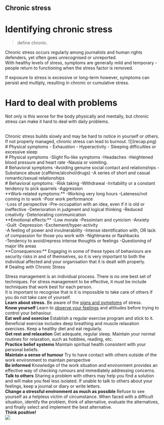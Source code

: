 ## Chronic stress
# Identifying chronic stress
> define chronic. 

Chronic stress occurs regularly among journalists and human rights defenders, yet often goes unrecognised or unreported.
<br>
With healthy levels of stress, symptoms are generally mild and temporary - people return to functioning when the stress factor is removed.
<br>

If exposure to stress is excessive or long-term however, symptoms can persist and multiply, resulting in chronic or cumulative stress.
<br>
# Hard to deal with problems
Not only is this worse for the body physically and mentally, but chronic stress can make it hard to deal with daily problems.

<br>
Chronic stress builds slowly and may be hard to notice in yourself or others. If not properly managed, chronic stress can lead to burnout.
![](recap.png)
<br>
# Physical symptoms
- Exhaustion
- Hyperactivity
- Sleeping difficulties or excessive sleep
<br>
# Physical symptoms
-Slight flu-like symptoms
-Headaches
-Heightened blood pressure and heart rate
-Nausia or vomiting.
<br>
# Behavioral symptoms
-Avoiding genuine social contact and relationships
-Substance abuse (caffeine/alcohol/drugs)
-A series of short and casual romantic/sexual relationships
<br>
# Behavioral symptoms:
-Risk taking
-Withdrawal
-Irritability or a constant tendency to pick quarrels
-Aggression
<br>
**Work-related symptoms:**
-Working very long hours
-Lateness/not coming in to work
-Poor work performance
<br>
-Loss of perspective
-Pre-occupation with an idea, even if it is old or ineffective
-Deterioration in judgment and logical thinking
-Reduced creativity
-Deteriorating communication
<br>
**Emotional effects:**
-Low morale
-Pessimism and cynicism
-Anxiety
<br>
-Guilt
-Depression
-Excitement/hyper-activity
<br>
-A feeling of power and invulnerability
-Intense identification with, OR lack of compassion for those you work with
-Nightmares or flashbacks
<br>
-Tendency to avoid/repress intense thoughts or feelings
-Questioning of major life areas
<br>
**Consequences:**
Engaging in some of these types of behaviours are security risks in and of themselves, so it is very important to both the individual affected and your organisation that it is dealt with properly.
<br>
# Dealing with Chronic Stress

Stress management is an individual process. There is no one best set of techniques. For stress management to be effective, it must be include techniques that work best for each person.
<br>
It is important to recognise that is it is impossible to take care of others if you do not take care of yourself.
<br>
**Learn about stress.**
Be aware of the [signs and symptoms](en/topics/understand-2-security/2-your-well-being/3-2-learn.md) of stress.
<br>
**Know yourself**
Learn to [observe your feelings](en/topics/understand-2-security/2-your-well-being/3-3-learn.md) and attitudes before trying to control your behaviour.
<br>
**Eat well and exercise**
Establish a regular exercise program and stick to it. Beneficial exercise includes deep breathing and muscle relaxation exercises. Keep a healthy diet and eat regularly.
<br>
**Get rest and relaxation**
Get adequate, regular sleep. Maintain your normal routines for relaxation, such as hobbies, reading, etc.
<br>
**Practice belief systems**
Maintain spiritual health consistent with your personal beliefs.
<br>
**Maintain a sense of humour**
Try to have contact with others outside of the work environment to maintain perspective
<br>
**Be informed**
Knowledge of the work situation and environment provides an effective way of checking rumours and immediately addressing concerns.
<br>
**Talk to others**
Sharing a problem with others may help you find a solution and will make you feel less isolated. If unable to talk to others about your feelings, keep a journal or diary or write letters.
<br>
**Change a stressful environment as much as possible**
Refuse to see yourself as a helpless victim of circumstance. When faced with a difficult situation, identify the problem, think of alternative, evaluate the alternatives, and finally select and implement the best alternative.
<br>
**Think positive!**
<br>
![](recap.png)
